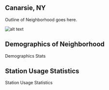## Canarsie, NY
Outline of Neighborhood goes here.

![alt text](https://github.com/ctash98/Canarsie-MHC-CSCI-127/blob/master/Screen%20Shot%202018-10-12%20at%207.55.05%20PM.png)

## Demographics of Neighborhood
Demographics Stats

## Station Usage Statistics
Station Usage Statistics

